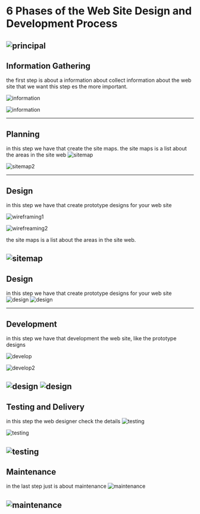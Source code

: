 # 6 Phases of the Web Site Design and Development Process
![principal](https://cdn.searchenginejournal.com/wp-content/uploads/2019/12/5-ways-seo-web-design-go-together-5e2945dd5df37-760x400.png) 
---


## Information Gathering
the first step is about a information about collect information about the web site that we want 
this step es the more important.

![information](https://www.erdalozkaya.com/wp-content/uploads/2019/06/info.jpg) 

![information](https://www.tobmagazine.com/wp-content/uploads/2014/09/tob-magazine-revista-5-metodos-efectivos-recolectar-informacion-nuevos-mercados-branding-packaging-guayaquil-quito-ecuador-052-03.jpg) 

---

## Planning
in this step we have that create the site maps.
the site maps is a list about the areas in the site web
![sitemap](http://francves.com/wp-content/uploads/2020/03/sitemap-xml-wordpress-search-console.png)

![sitemap2](https://www.josegonzalezbueno.com/wp-content/uploads/2017/07/crear-un-sitemap-en-wordpress.jpg)



---
## Design
in this step we have that create prototype designs for your web site

![wireframing1](https://balsamiq.com/assets/learn/articles/wireframe-generic.png)

![wirefreaming2](https://balsamiq.com/assets/learn/articles/mobile-web.png)

the site maps is a list about the areas in the site web.

![sitemap](https://mitchussey.files.wordpress.com/2011/11/website_sitemap.jpg) 
--
## Design
in this step we have that create prototype designs for your web site
![design](https://miro.medium.com/max/586/1*Fa0CstVTI01f4kx9R-5mXw.jpeg) 
![design](https://miro.medium.com/max/700/1*trggiQXi98FQ_PyN_FOq7g.jpeg) 

---
## Development
 in this step we have that development the web site, like the prototype designs

![develop](https://www.staffcreativa.pe/blog/wp-content/uploads/paginas-web-03.jpg)

![develop2](https://www.solbyte.com/blog/wp-content/uploads/desarrollo-web-a-medida.png)



![design](https://crealab.com.mx/wp-content/uploads/2020/07/desarrollo-web-dise%C3%B1o.jpg)
![design](https://crealab.com.mx/wp-content/uploads/2020/07/desarrollo-web-tecnologias.png) 
---
## Testing and Delivery

in this step the web designer check the details 
![testing](https://testsigma.com/blog/wp-content/uploads/2019/05/Best-Automation-Testing-Practices-In-Agile-And-Continuous-Delivery_Testsigma-1.jpg)

![testing](https://d3qb9p4s3wxczq.cloudfront.net/wp-content/uploads/testautomation1.png)


![testing](https://bq0bv2pfp7s3b2p191gj1r31-wpengine.netdna-ssl.com/wp-content/uploads/2018/06/7-Tips-to-Successful-EHS-Software-Implementation.png) 
---
## Maintenance																					
in the last step just is about maintenance
![maintenance](https://cloudtalkusa.com/wp-content/uploads/2019/01/Website-Maintenance-Service-Plans.png)

![maintenance](http://www.krishnawebtechnologies.com/images/services/website_maintenance.jpg) 
---

